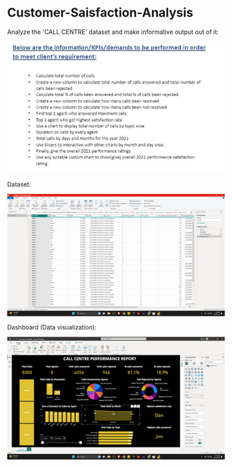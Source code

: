 # Customer-Saisfaction-Analysis

Analyze the 'CALL CENTRE' dataset and make informative output out of it:

![Screenshot 2023-08-11 195957.jpg](https://github.com/RajBhardwaj29/Customer-Saisfaction-Analysis/blob/main/Screenshot%202023-08-11%20195957.jpg)



Dataset:

![(Screenshot (83).png)](https://github.com/RajBhardwaj29/Customer-Saisfaction-Analysis/blob/main/Screenshot%20(83).png)



Dashboard (Data visualization):

![(Screenshot (84).png)](https://github.com/RajBhardwaj29/Customer-Saisfaction-Analysis/blob/main/Screenshot%20(84).png)



